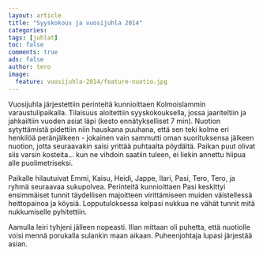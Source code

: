 ```yaml
---
layout: article
title: "Syyskokous ja vuosijuhla 2014"
categories:
tags: [juhlat]
toc: false
comments: true
ads: false
author: tero	
image:
  feature: vuosijuhla-2014/feature-nuotio.jpg
---
```


Vuosijuhla järjestettiin perinteitä kunnioittaen Kolmoislammin varaustulipaikalla. Tilaisuus aloitettiin syyskokouksella, jossa jaariteltiin ja jahkailtiin vuoden asiat läpi (kesto ennätykselliset 7 min). Nuotion sytyttämistä pidettiin niin hauskana puuhana, että sen teki kolme eri henkilöä peränjälkeen - jokainen vain sammutti oman suorituksensa jälkeen nuotion, jotta seuraavakin saisi yrittää puhtaalta pöydältä. Paikan puut olivat siis varsin kosteita... kun ne vihdoin saatiin tuleen, ei liekin annettu hiipua alle puolimetriseksi.

Paikalle hilautuivat Emmi, Kaisu, Heidi, Jappe, Ilari, Pasi, Tero, Tero, ja ryhmä seuraavaa sukupolvea. Perinteitä kunnioittaen Pasi keskittyi ensimmäiset tunnit täydellisen majoitteen virittämiseen muiden väistellessä heittopainoa ja köysiä. Lopputuloksessa kelpasi nukkua ne vähät tunnit mitä nukkumiselle pyhitettiin. 

Aamulla leiri tyhjeni jälleen nopeasti. Illan mittaan oli puhetta, että nuotiolle voisi mennä porukalla sulankin maan aikaan. Puheenjohtaja lupasi järjestää asian. 